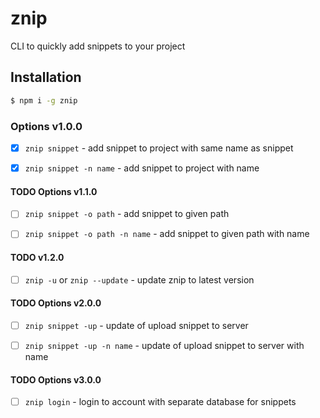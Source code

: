 # znip
CLI to quickly add snippets to your project

## Installation

```bash
$ npm i -g znip
```

### Options v1.0.0

- [x] `znip snippet` - add snippet to project with same name as snippet

- [x] `znip snippet -n name` - add snippet to project with name

#### TODO Options v1.1.0
- [ ] `znip snippet -o path` - add snippet to given path

- [ ] `znip snippet -o path -n name` - add snippet to given path with name

#### TODO v1.2.0
- [ ] `znip -u` or `znip --update` - update znip to latest version

#### TODO Options v2.0.0
- [ ] `znip snippet -up` - update of upload snippet to server

- [ ] `znip snippet -up -n name` - update of upload snippet to server with name

#### TODO Options v3.0.0
- [ ] `znip login` - login to account with separate database for snippets